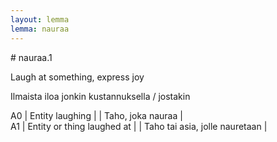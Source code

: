 ```yaml
---
layout: lemma
lemma: nauraa
---
```


<div class="sense">
# <span class="sensename">nauraa.1</span>

<span class="description">Laugh at something, express joy</span>

<span class="description">Ilmaista iloa jonkin kustannuksella / jostakin</span>

A0 | Entity laughing |   | Taho, joka nauraa |  
A1 | Entity or thing laughed at |   | Taho tai asia, jolle nauretaan |  

</div>


